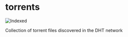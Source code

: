 torrents 
========
![Indexed](https://img.shields.io/badge/indexed-38216-blue)

Collection of torrent files discovered in the DHT network
